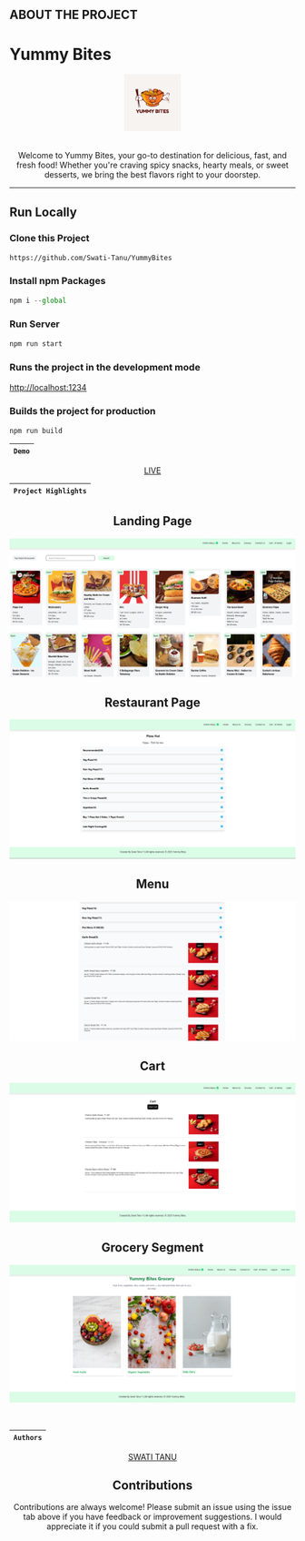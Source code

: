 ## ABOUT THE PROJECT

<h1> Yummy Bites </h1>
<div align="center"  width="100" height="100">
  <img src="assets/images/logo.jpg" alt="html"  height="100"/>
  <br>
  <br>
  <p>Welcome to Yummy Bites, your go-to destination for delicious, fast, and fresh food! Whether you're craving spicy snacks, hearty meals, or sweet desserts, we bring the best flavors right to your doorstep.</p>
</div>
<hr>

## Run Locally

### Clone this Project

```
https://github.com/Swati-Tanu/YummyBites
```

### Install npm Packages

```javascript
npm i --global
```

### Run Server

```javascript
npm run start
```

### Runs the project in the development mode

[http://localhost:1234](http://localhost:1234)

### Builds the project for production

```javascript
npm run build
```

<div align = "center">

| `Demo` |
| :----: |

[LIVE](https://yummybiteswebsite.netlify.app/)

| `Project Highlights` |
| :------------------: |

 <div align = "center">
   <h2>Landing Page</h2>

![alt text](image.png)

  <h2>Restaurant Page</h2>

![alt text](assets/images/image-1.png)

  <h2>Menu</h2>

![alt text](assets/images/image-2.png)

  <h2>Cart</h2>

![alt text](assets/images/image-3.png)

  <h2>Grocery Segment</h2>

![alt text](assets/images/image-4.png)

  <div/>
<br>
 
| `Authors` |
| :-------: | 
 
 [SWATI TANU](https://github.com/Swati-Tanu)

## Contributions

Contributions are always welcome! Please submit an issue using the issue tab above if you have feedback or improvement suggestions. I would appreciate it if you could submit a pull request with a fix.
